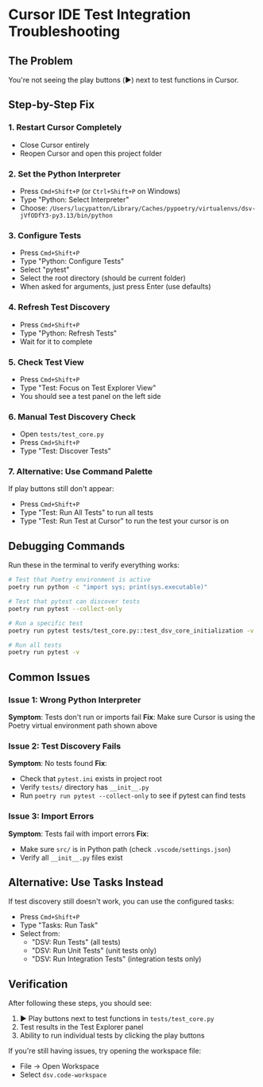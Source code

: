 # Cursor IDE Test Integration Troubleshooting

## The Problem
You're not seeing the play buttons (▶️) next to test functions in Cursor.

## Step-by-Step Fix

### 1. Restart Cursor Completely
- Close Cursor entirely
- Reopen Cursor and open this project folder

### 2. Set the Python Interpreter
- Press `Cmd+Shift+P` (or `Ctrl+Shift+P` on Windows)
- Type "Python: Select Interpreter"
- Choose: `/Users/lucypatton/Library/Caches/pypoetry/virtualenvs/dsv-jVfODfY3-py3.13/bin/python`

### 3. Configure Tests
- Press `Cmd+Shift+P`
- Type "Python: Configure Tests"
- Select "pytest"
- Select the root directory (should be current folder)
- When asked for arguments, just press Enter (use defaults)

### 4. Refresh Test Discovery
- Press `Cmd+Shift+P`
- Type "Python: Refresh Tests"
- Wait for it to complete

### 5. Check Test View
- Press `Cmd+Shift+P`
- Type "Test: Focus on Test Explorer View"
- You should see a test panel on the left side

### 6. Manual Test Discovery Check
- Open `tests/test_core.py`
- Press `Cmd+Shift+P`
- Type "Test: Discover Tests"

### 7. Alternative: Use Command Palette
If play buttons still don't appear:
- Press `Cmd+Shift+P`
- Type "Test: Run All Tests" to run all tests
- Type "Test: Run Test at Cursor" to run the test your cursor is on

## Debugging Commands

Run these in the terminal to verify everything works:

```bash
# Test that Poetry environment is active
poetry run python -c "import sys; print(sys.executable)"

# Test that pytest can discover tests
poetry run pytest --collect-only

# Run a specific test
poetry run pytest tests/test_core.py::test_dsv_core_initialization -v

# Run all tests
poetry run pytest -v
```

## Common Issues

### Issue 1: Wrong Python Interpreter
**Symptom**: Tests don't run or imports fail
**Fix**: Make sure Cursor is using the Poetry virtual environment path shown above

### Issue 2: Test Discovery Fails
**Symptom**: No tests found
**Fix**:
- Check that `pytest.ini` exists in project root
- Verify `tests/` directory has `__init__.py`
- Run `poetry run pytest --collect-only` to see if pytest can find tests

### Issue 3: Import Errors
**Symptom**: Tests fail with import errors
**Fix**:
- Make sure `src/` is in Python path (check `.vscode/settings.json`)
- Verify all `__init__.py` files exist

## Alternative: Use Tasks Instead

If test discovery still doesn't work, you can use the configured tasks:
- Press `Cmd+Shift+P`
- Type "Tasks: Run Task"
- Select from:
  - "DSV: Run Tests" (all tests)
  - "DSV: Run Unit Tests" (unit tests only)
  - "DSV: Run Integration Tests" (integration tests only)

## Verification

After following these steps, you should see:
1. ▶️ Play buttons next to test functions in `tests/test_core.py`
2. Test results in the Test Explorer panel
3. Ability to run individual tests by clicking the play buttons

If you're still having issues, try opening the workspace file:
- File → Open Workspace
- Select `dsv.code-workspace`

